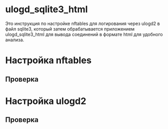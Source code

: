 #  ulogd_sqlite3_html

Это инструкция по настройке nftables для логирования через ulogd2 в файл sqlite3, который затем обрабатывается
приложением ulogd_sqlite3_html для вывода соединений в формате html для удобного анализа.

# Настройка nftables

## Проверка

# Настройка ulogd2

## Проверка


